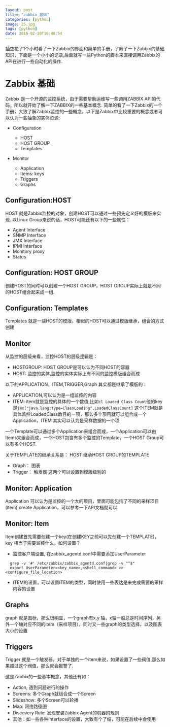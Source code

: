 ```yaml
---
layout: post
title: "zabbix 基础"
categories: [python]
image: 25.jpg
tags: [python]
date: 2016-02-26T16:48:54
---
```


抽空花了1个小时看了一下Zabbix的界面和简单的手册，了解了一下Zabbix的基础知识，下面是一个小小的记录,后面就写一些Python的脚本来直接调用Zabbix的API在进行一些自动化的操作.


# Zabbix 基础
Zabbix 是一个开源的监控系统，由于需要帮助运维写一些调用ZABBIX API的代码，所以就开始了解一下ZABBIX的一些基本概念. 简单的看了一下Zabbix的一个手册，大致了解Zabbix监控的一些概念，以下是Zabbix中比较重要的概念或者可以认为一些抽象的实体资源:

* Configuration
  - HOST
  - HOST GROUP
  - Templates

* Monitor
  - Application
  - Items: keys
  - Triggers
  - Graphs

## Configuration:HOST
HOST 就是Zabbix监控的对象，创建HOST可以通过一些预先定义好的模版来实现.
以Linux Group来说的话，HOST可能还有以下的一些属性：

- Agent Interface
- SNMP Interface
- JMX Interface
- IPMI Interface
- Monitory proxy
- Status

## Configuration: HOST GROUP
创建HOST的同时可以创建一个HOST GROUP，HOST GROUP实际上就是不同的HOST组合起来成一组.

## Configuration: Templates
Templates 就是一些HOST的模版，相似的HOST可以通过模版继承，组合的方式创建

## Monitor
从监控的层级来看，监控HOST的层级逻辑是：

- HOSTGROUP: HOST GROUP是可以认为不同HOST的容器
- HOST: 监控的实体,监控的实体实际上有不同的监控模版组合而成

以下的APPLICATION，ITEM,TRIGGER,Graph 其实都是继承了模版的：

- APPLICATION,可以认为是一组监控的内容
- ITEM: item就是监控的具体的一个数值,比如```cl Loaded Class Count```他的key是```jmx["java.lang:type=ClassLoading",LoadedClassCount]```
这个ITEM就是具体监控LoadedClass数目的一项，那么多个项目就可以组合成一个Application，ITEM 其实可以认为是采样数据的一个项

一个Template可以通过多个Application来组合而成，一个Application可以由Items来组合而成，一个HOST包含有多个监控的Template，一个HOST Group可以有多个HOST.

关于TEMPLATE的继承关系是： HOST 继承HOST GROUP的TEMPLATE

- Graph： 图表
- Trigger： 触发器
这两个可以设置到模版级别的


## Monitor: Application
Application 可以认为是监控的一个大的项目，里面可能包括了不同的采样项目(item)
create Application，可以参考一下API文档就可以

## Monitor: Item

Item创建首先需要创建一个key(在创建KEY之前可以先创建一个TEMPLATE)，key 相当于需要监控什么，如何设置？
- 监控客户端设置, 在zabbix_agentd.conf中需要添加UserParameter

```shell
  grep -v '#' /etc/zabbix/zabbix_agentd.conf|grep -v "^$"
  export UserParameter=<key_name>,<shell_command> >>  <configure_file_location>
```
- ITEM的设置，可以设置ITEM的类型，同时使用一些表达是来完成需要的采样内容的设置


## Graphs

graph 就是图标，那么很明显，一个graph有x,y 轴，x轴一般总是时间序列，另外一个轴对应不同的item（采样项目），同时又一些graph的类型选择，以及图表大小的设置

## Triggers

Trigger 就是一个触发器，对于单独的一个item来说，如果设置了一些阀值,那么如果超过这个阀值，那么就会报警了.

这是Zabbix的一些基本概念，其他还有如：
- Action, 遇到问题进行的操作
- Screens: 多个Graph就组合成一个Screen
- Slideshow: 多个Screen可以轮播
- Map: 网络路径图
- Discovery Rule: 发现安装Zabbix Agent的机器的规则
- 其他：如一些各种interface的设置，大致有个了结，可能在后续中会使用
